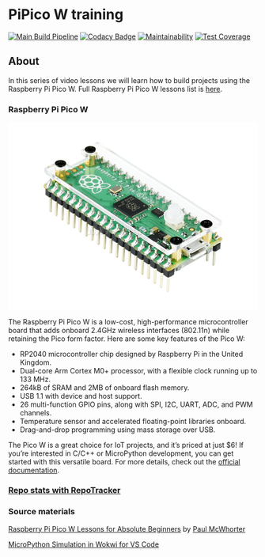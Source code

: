 # PiPico W training

[![Main Build Pipeline](https://github.com/ikostan/pico/actions/workflows/lint_test_build_pipeline.yml/badge.svg)](https://github.com/ikostan/pico/actions/workflows/lint_test_build_pipeline.yml)
[![Codacy Badge](https://app.codacy.com/project/badge/Grade/1be92dcf40834e51bced743c6f8bbec6)](https://app.codacy.com/gh/ikostan/pico/dashboard?utm_source=gh&utm_medium=referral&utm_content=&utm_campaign=Badge_grade)
[![Maintainability](https://api.codeclimate.com/v1/badges/10d3376c6ce70ffc363a/maintainability)](https://codeclimate.com/github/ikostan/pico/maintainability)
[![Test Coverage](https://api.codeclimate.com/v1/badges/10d3376c6ce70ffc363a/test_coverage)](https://codeclimate.com/github/ikostan/pico/test_coverage)

## About

In this series of video lessons we will learn how to
build projects using the Raspberry Pi Pico W. Full Raspberry Pi Pico W
lessons list is [here](https://github.com/ikostan/pico/tree/master/lessons).

### Raspberry Pi Pico W

![Raspberry Pi Pico W Case](https://github.com/ikostan/pico/blob/master/img/Raspberry-Pi-Pico-Case.png)

The Raspberry Pi Pico W is a low-cost, high-performance microcontroller board
that adds onboard 2.4GHz wireless interfaces (802.11n) while retaining the Pico
form factor. Here are some key features of the Pico W:

- RP2040 microcontroller chip designed by Raspberry Pi in the United Kingdom.
- Dual-core Arm Cortex M0+ processor, with a flexible clock running up to 133 MHz.
- 264kB of SRAM and 2MB of onboard flash memory.
- USB 1.1 with device and host support.
- 26 multi-function GPIO pins, along with SPI, I2C, UART, ADC, and PWM channels.
- Temperature sensor and accelerated floating-point libraries onboard.
- Drag-and-drop programming using mass storage over USB.

The Pico W is a great choice for IoT projects, and it’s priced at just $6!
If you’re interested in C/C++ or MicroPython development, you can get started
with this versatile board. For more details, check out the [official documentation](https://www.raspberrypi.com/documentation/microcontrollers/raspberry-pi-pico.html).

### [Repo stats with RepoTracker](https://repo-tracker.com/r/gh/ikostan/pico?utm_source=github-stats)

### Source materials

[Raspberry Pi Pico W Lessons for Absolute Beginners](https://www.youtube.com/playlist?list=PLGs0VKk2DiYz8js1SJog21cDhkBqyAhC5)
by [Paul McWhorter](https://www.youtube.com/c/mcwhorpj/playlists)

[MicroPython Simulation in Wokwi for VS Code](https://github.com/ikostan/pico/tree/master/WOKWI)
